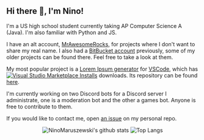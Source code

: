 ## Hi there 👋, I'm Nino!

I'm a US high school student currently taking AP Computer Science A (Java). I'm also familiar with Python and JS.

I have an alt account, [MrAwesomeRocks](https://github.com/MrAwesomeRocks), for projects where I don't want to share my real name. 
I also had a [BitBucket account](https://bitbucket.org/NinoMaruszewski) previously, some of my older projects can be found there. Feel free to take a look at them.

My most popular project is a [Lorem Ipsum generator](https://marketplace.visualstudio.com/items?itemName=MrAwesomeRocks.lipsum-generator) for [VSCode](https://code.visualstudio.com), which has [![Visual Studio Marketplace Installs](https://img.shields.io/visual-studio-marketplace/i/mrawesomerocks.lipsum-generator?color=none&label=%20&style=flat-square)](https://marketplace.visualstudio.com/items?itemName=MrAwesomeRocks.lipsum-generator) downloads. Its repository can be found [here](https://github.com/NinoMaruszewski/vscode-lorem-ipsum).

I'm currently working on two Discord bots for a Discord server I administrate, one is a moderation bot and the other a games bot. Anyone is free to contribute to them.

If you would like to contact me, open [an issue](https://github.com/NinoMaruszewski/NinoMaruszewski/issues) on my personal repo.

<div align="center">
  
  ![NinoMaruszewski's github stats](https://github-readme-stats.vercel.app/api?username=NinoMaruszewski&count_private=true&show_icons=true&theme=dracula&hide_border=true&line_height=20)
  ![Top Langs](https://github-readme-stats.vercel.app/api/top-langs/?username=NinoMaruszewski&theme=dracula&hide_border=true&layout=compact)
  
</div>


<!--
**NinoMaruszewski/NinoMaruszewski** is a ✨ _special_ ✨ repository because its `README.md` (this file) appears on your GitHub profile.

Here are some ideas to get you started:

- 🔭 I’m currently working on ...
- 🌱 I’m currently learning ...
- 👯 I’m looking to collaborate on ...
- 🤔 I’m looking for help with ...
- 💬 Ask me about ...
- 📫 How to reach me: ...
- 😄 Pronouns: ...
- ⚡ Fun fact: ...
-->
